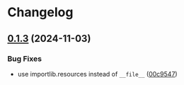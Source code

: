 # Changelog

## [0.1.3](https://github.com/Mause/pytransperth/compare/v0.1.2...v0.1.3) (2024-11-03)


### Bug Fixes

* use importlib.resources instead of `__file__` ([00c9547](https://github.com/Mause/pytransperth/commit/00c9547eef901c607e392bd66b138a69f5713648))
